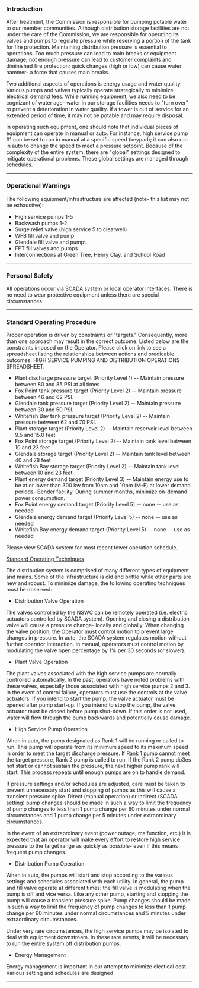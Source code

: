 ### Introduction
After treatment, the Commission is responsible for pumping potable water to our member communities. Although distribution storage facilities are not under the care of the Commission, we are responsible for operating its valves and pumps to regulate pressure while reserving a portion of the tank for fire protection. Maintaining distribution pressure is essential to operations. Too much pressure can lead to main breaks or equipment damage; not enough pressure can lead to customer complaints and diminished fire protection; quick changes (high or low) can cause water hammer- a force that causes main breaks. 

Two additional aspects of operations is energy usage and water quality. Various pumps and valves typically operate strategically to minimize electrical demand fees. While running equipment, we also need to be cognizant of water age- water in our storage facilities needs to "turn over" to prevent a deterioration in water quality. If a tower is out of service for an extended period of time, it may not be potable and may require disposal. 

In operating such equipment, one should note that individual pieces of equipment can operate in manual or auto. For instance, high service pump #1 can be set to run in manual at a specific speed (keypad); it can also run in auto to change the speed to meet a pressure setpoint. Because of the complexity of the entire system, there are "global" settings designed to mitigate operational problems. These global settings are managed through schedules. 
***

### Operational Warnings
The following equipment/infrastructure are affected (note- this list may not be exhaustive):

- High service pumps 1-5
- Backwash pumps 1-2
- Surge relief valve (high service 5 to clearwell)
- WFB fill valve and pump
- Glendale fill valve and pumpt
- FPT fill valves and pumps
- Interconnections at Green Tree, Henry Clay, and School Road
***

### Personal Safety
All operations occur via SCADA system or local operator interfaces. There is no need to wear protective equipment unless there are special circumstances. 
***

### Standard Operating Procedure
Proper operation is driven by constraints or "targets." Consequently, more than one approach may result in the correct outcome. Listed below are the constraints imposed on the Operator. Please click on link to see a spreadsheet listing the relationships between actions and predicable outcomes: HIGH SERVICE PUMPING AND DISTRIBUTION OPERATIONS SPREADSHEET. 

- Plant discharge pressure target (Priority Level 1) -- Maintain pressure between 80 and 85 PSI at all times
- Fox Point tank pressure target (Priority Level 2) -- Maintain pressure between 46 and 62 PSI. 
- Glendale tank pressure target (Priority Level 2) -- Maintain pressure between 30 and 50 PSI. 
- Whitefish Bay tank pressure target (Priority Level 2) -- Maintain pressure between 62 and 70 PSI. 
- Plant storage target (Priority Level 2) -- Maintain reservoir level between 9.5 and 15.0 feet
- Fox Point storage target (Priority Level 2) -- Maintain tank level between 10 and 23 feet
- Glendale storage target (Priority Level 2) -- Maintain tank level between 40 and 78 feet
- Whitefish Bay storage target (Priority Level 2) -- Maintain tank level between 10 and 23 feet
- Plant energy demand target (Priority Level 3) -- Maintain energy use to be at or lower than 300 kw from 10am and 10pm (M-F) at lower demand periods- Bender facility. During summer months, minimize on-demand power consumption. 
- Fox Point energy demand target (Priority Level 5) -- none -- use as needed
- Glendale energy demand target (Priority Level 5) -- none -- use as needed
- Whitefish Bay energy demand target (Priority Level 5) -- none -- use as needed

Please view SCADA system for most recent tower operation schedule. 

<u> Standard Operating Techniques </u>

The distribution system is comprised of many different types of equipment and mains. Some of the infrastructure is old and brittle while other parts are new and robust. To minimize damage, the following operating techniques must be observed:

- Distribution Valve Operation

The valves controlled by the NSWC can be remotely operated (i.e. electric actuators controlled by SCADA system). Opening and closing a distribution valve will cause a pressure change- locally and globally. When changing the valve position, the Operator must control motion to prevent large changes in pressure. In auto, the SCADA system regulates motion without further operator interaction. In manual, operators must control motion by modulating the valve open percentage by 1% per 30 seconds (or slower). 

- Plant Valve Operation

The plant valves associated with the high service pumps are normally controlled automatically. In the past, operators have noted problems with these valves, especially those associated with high service pumps 2 and 3. In the event of control failure, operators must use the controls at the valve actuators. If you intend to start the pump, the valve actuator must be opened after pump start-up. If you intend to stop the pump, the valve actuator must be closed before pump shut-down. If this order is not used, water will flow through the pump backwards and potentially cause damage. 

- High Service Pump Operation

When in auto, the pump designated as Rank 1 will be running or called to run. This pump will operate from its minimum speed to its maximum speed in order to meet the target discharge pressure. If Rank 1 pump cannot meet the target pressure, Rank 2 pump is called to run. If the Rank 2 pump do3es not start or cannot sustain the pressure, the next higher pump rank will start. This process repeats until enough pumps are on to handle demand. 

If pressure settings and/or schedules are adjusted, care must be taken to prevent unnecessary start and stopping of pumps as this will cause a transient pressure spike. Direct (manual operation) or indirect (SCADA setting) pump changes should be made in such a way to limit the frequency of pump changes to less than 1 pump change per 60 minutes under normal circumstances and 1 pump change per 5 minutes under extraordinary circumstances. 

In the event of an extraordinary event (power outage, malfunction, etc.) it is expected that an operator will make every effort to restore high service pressure to the target range as quickly as possible- even if this means frequent pump changes. 

- Distribution Pump Operation

When in auto, the pumps will start and stop according to the various settings and schedules associated with each utility. In general, the pump and fill valve operate at different times: the fill valve is modulating when the pump is off and vice versa. Like any other pump, starting and stopping the pump will cause a transient pressure spike. Pump changes should be made in such a way to limit the frequency of pump changes to less than 1 pump change per 60 minutes under normal circumstances and 5 minutes under extraordinary circumstances. 

Under very rare circumstances, the high service pumps may be isolated to deal with equipment downstream. In these rare events, it will be necessary to run the entire system off distribution pumps. 

- Energy Management

Energy management is important in our attempt to minimize electical cost. Various setting and schedules are designed 


***
